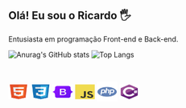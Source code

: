 ## Olá! Eu sou o Ricardo 🖐️
Entusiasta em programação Front-end e Back-end.

![Anurag's GitHub stats](https://github-readme-stats.vercel.app/api?username=RicoVieira&show_icons=true&locale=pt-br&theme=dark)
![Top Langs](https://github-readme-stats.vercel.app/api/top-langs/?username=ricoVieira&layout=compact&langs_count=8&card_width=240&locale=pt-br&theme=dark)
##
<div style="display: inline_block"><br>
  <img align="center" alt="HTML5" height="30" width="40" src="https://github.com/devicons/devicon/blob/master/icons/html5/html5-original.svg">
  <img align="center" alt="CSS" height="30" width="40" src="https://github.com/devicons/devicon/blob/master/icons/css3/css3-original.svg">
  <img align="center" alt="CSS" height="30" width="40" src="https://github.com/devicons/devicon/blob/master/icons/bootstrap/bootstrap-original.svg">
  <img align="center" alt="JS" height="30" width="40" src="https://github.com/devicons/devicon/blob/master/icons/javascript/javascript-original.svg">
  <img align="center" alt="PHP" height="40" width="40" src="https://github.com/devicons/devicon/blob/master/icons/php/php-plain.svg">
  <img align="center" alt="CSharp" height="30" width="40" src="https://github.com/devicons/devicon/blob/master/icons/csharp/csharp-original.svg">
</div>
